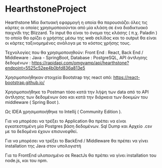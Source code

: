 # HearthstoneProject

Hearthstone
Μία δικτυακή εφαρμογή η οποία θα παρουσιάζει όλες τις κάρτες οι οποίες χρησιμοποιούνται από μία κλάση σε ένα διαδικτυακό παιχνίδι της Blizzard.
Το input θα είναι το όνομα της κλάσης ( π.χ. Paladin ) το οποίο θα ορίζει ο χρήστης μέσω της web σελίδας και το output θα είναι οι κάρτες ταξινομημένες ανάλογα
με το κόστος χρήσης τους.

Τεχνολογίες που θα χρησιμοποιηθούν:
Front End : React, 
Back End / Middleware : Java - SpringBoot, 
Database : PostgreSQL, 
API άντλησης δεδομένων : https://rapidapi.com/omgvamp/api/hearthstone?endpoint=5525c52ee4b0bfd836a813e5

Χρησιμοποιήθηκαν στοιχεία Bootstrap της react από: https://react-bootstrap.github.io/

Χρησιμοποιήθηκε το Postman τόσο κατά την λήψη των data από το API άντλησης των δεδομένων όσο και κατά την διάρκεια των δοκιμών του middleware ( Spring Boot ).

Ως IDEA χρησιμοποιήθηκε το Intellij ( Community Edition ).

Για να μπορέσει να τρέξει το Application θα πρέπει να είναι εγκατεστημένη μία Postgres βάση δεδομένων. Sql Dump και Αρχείο .csv με τα δεδομένα έχουν επισυνεφθεί.

Για να μπορέσει να τρέξει το BackEnd / Middleware θα πρέπει να γίνει installation της Java στον υπολογιστή

Για το FrontEnd υλοποιημένο σε ReactJs θα πρέπει να γίνει installation του node.js, και του npm.



